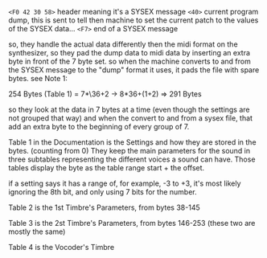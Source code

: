`<F0 42 30 58>` header meaning it's a SYSEX message
`<40>` current program dump, this is sent to tell then machine to set the current patch to the values of the SYSEX
data...
`<F7>` end of a SYSEX message

so, they handle the actual data differently then the midi format on the synthesizer, so they pad the dump data to midi data by inserting an extra byte in front of the 7 byte set.
so when the machine converts to and from the SYSEX message to the "dump" format it uses, it pads the file with spare bytes.
see Note 1:

254 Bytes (Table 1) = 7*\36+2 -> 8*36+(1+2) => 291 Bytes

so they look at the data in 7 bytes at a time (even though the settings are not grouped that way)
and when the convert to and from a sysex file, that add an extra byte to the beginning of every group of 7.

Table 1 in the Documentation is the Settings and how they are stored in the bytes. (counting from 0)
They keep the main parameters for the sound in three subtables representing the different voices a sound can have.
Those tables display the byte as the table range start + the offset.

if a setting says it has a range of, for example, -3 to +3, it's most likely ignoring the 8th bit, and only using 7 bits for the number.

Table 2 is the 1st Timbre's Parameters, from bytes 38-145

Table 3 is the 2st Timbre's Parameters, from bytes 146-253 (these two are mostly the same)

Table 4 is the Vocoder's Timbre
